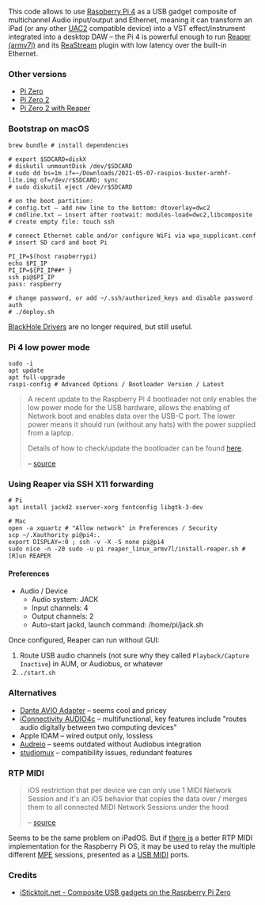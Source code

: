 This code allows to use [Raspberry Pi 4](https://www.raspberrypi.com/products/raspberry-pi-4-model-b/) as a USB gadget
composite of multichannel Audio input/output and Ethernet, meaning it can transform an iPad (or any other [UAC2](https://en.wikipedia.org/wiki/USB#Audio_streaming) compatible device) into a VST effect/instrument integrated into a desktop DAW – the Pi 4 is powerful enough to run [Reaper (armv7l)](https://www.reaper.fm/download.php) and its [ReaStream](https://www.reaper.fm/reaplugs/) plugin with low latency over the built-in Ethernet.

### Other versions
* [Pi Zero](https://github.com/AlexanderPavlenko/pi-audio-duplex/tree/zero-v1)
* [Pi Zero 2](https://github.com/AlexanderPavlenko/pi-audio-duplex/tree/zero-v2)
* [Pi Zero 2 with Reaper](https://github.com/AlexanderPavlenko/pi-audio-duplex/tree/zero-v2-reaper)

### Bootstrap on macOS
```shell
brew bundle # install dependencies

# export $SDCARD=diskX
# diskutil unmountDisk /dev/$SDCARD
# sudo dd bs=1m if=~/Downloads/2021-05-07-raspios-buster-armhf-lite.img of=/dev/r$SDCARD; sync
# sudo diskutil eject /dev/r$SDCARD

# on the boot partition:
# config.txt – add new line to the bottom: dtoverlay=dwc2
# cmdline.txt – insert after rootwait: modules-load=dwc2,libcomposite
# create empty file: touch ssh

# connect Ethernet cable and/or configure WiFi via wpa_supplicant.conf
# insert SD card and boot Pi 

PI_IP=$(host raspberrypi)
echo $PI_IP
PI_IP=${PI_IP##* }
ssh pi@$PI_IP
pass: raspberry

# change password, or add ~/.ssh/authorized_keys and disable password auth
# ./deploy.sh
```
[BlackHole Drivers](https://github.com/ExistentialAudio/BlackHole/wiki/Running-Multiple-BlackHole-Drivers) are no longer required, but still useful.

### Pi 4 low power mode
```shell
sudo -i
apt update
apt full-upgrade
raspi-config # Advanced Options / Bootloader Version / Latest
```
> A recent update to the Raspberry Pi 4 bootloader not only enables the low power mode for the USB hardware, allows the enabling of Network boot and enables data over the USB-C port. The lower power means it should run (without any hats) with the power supplied from a laptop.
>
> Details of how to check/update the bootloader can be found [here](https://www.raspberrypi.com/documentation/computers/raspberry-pi.html#raspberry-pi-4-boot-eeprom).
>
> – [source](https://www.hardill.me.uk/wordpress/2019/11/02/pi4-usb-c-gadget/)

### Using Reaper via SSH X11 forwarding
```shell
# Pi
apt install jackd2 xserver-xorg fontconfig libgtk-3-dev

# Mac
open -a xquartz # "Allow network" in Preferences / Security
scp ~/.Xauthority pi@pi4:.
export DISPLAY=:0 ; ssh -v -X -S none pi@pi4
sudo nice -n -20 sudo -u pi reaper_linux_armv7l/install-reaper.sh # [R]un REAPER
```

#### Preferences
* Audio / Device
  * Audio system: JACK
  * Input channels: 4
  * Output channels: 2
  * Auto-start jackd, launch command: /home/pi/jack.sh

Once configured, Reaper can run without GUI:
1. Route USB audio channels (not sure why they called `Playback/Capture Inactive`) in AUM, or Audiobus, or whatever
2. `./start.sh`

### Alternatives
* [Dante AVIO Adapter](https://www.audinate.com/products/devices/dante-avio#USB) – seems cool and pricey
* [iConnectivity AUDIO4c](https://www.iconnectivity.com/audio4c) – multifunctional, key features include "routes audio digitally between two computing devices"
* Apple IDAM – wired output only, lossless
* [Audreio](https://audre.io/) – seems outdated without Audiobus integration
* [studiomux](https://apps.apple.com/de/app/studiomux/id966554837) – compatibility issues, redundant features

### RTP MIDI

> iOS restriction that per device we can only use 1 MIDI Network Session and it's an iOS behavior that copies the data over / merges them to all connected MIDI Network Sessions under the hood
>
> – [source](https://forum.audiob.us/discussion/39657/routing-midi-data-onto-2-or-more-midi-network-sessions-fails)

Seems to be the same problem on iPadOS. But if [there is](https://github.com/davidmoreno/rtpmidid#linux) a better RTP MIDI implementation for the Raspberry Pi OS, it may be used to relay the multiple different [MPE](https://www.midi.org/midi-articles/midi-polyphonic-expression-mpe) sessions, presented as a [USB MIDI](https://www.kernel.org/doc/html/latest/usb/gadget-testing.html#midi-function) ports.

### Credits
* [iSticktoit.net - Composite USB gadgets on the Raspberry Pi Zero](https://www.isticktoit.net/?p=1383)